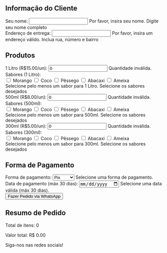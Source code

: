 <!DOCTYPE html>
<html lang="pt-BR">
<head>
  <meta charset="UTF-8">
  <meta name="viewport" content="width=device-width, initial-scale=1.0">
  <title>Pedido YOLAK</title>
  <link href="https://fonts.googleapis.com/css2?family=Poppins:wght@400;600;700&display=swap" rel="stylesheet">
  <link href="https://fonts.googleapis.com/css2?family=Pacifico&text=YOLAK" rel="stylesheet">
  <link href="https://fonts.googleapis.com/css2?family=Kaushan+Script&text=!" rel="stylesheet">
  <link rel="stylesheet" href="https://cdnjs.cloudflare.com/ajax/libs/font-awesome/6.4.0/css/all.min.css" integrity="sha512-iecdLmaskl7CVkqkXNQ/ZH/XLlvWZOJyj7Yy7tcenmpD1ypASozpmT/E0iPtmFIB46ZmdtAc9eNBvH0H/ZpiBw==" crossorigin="anonymous" referrerpolicy="no-referrer" />
  <link rel="stylesheet" href="styles.css">
</head>
<body>
  <div class="background-swirl"></div>

  <div class="main-container">
    <div class="title-container">
      <div class="title-layer"></div>
      <div class="title-layer"></div>
      <div class="title-layer"></div>
      <div class="title-layer"></div>
      <div class="title-layer"></div>
      <div class="title-layer"></div>
      <div class="title-layer"></div>
      <div class="title-layer"></div>
      <div class="title-layer"></div>
      <div class="title-layer"></div>
      <div class="title-layer"></div>
      <div class="title-layer"></div>
      <div class="title-layer"></div>
      <div class="title-layer"></div>
      <div class="title-layer"></div>
      <div class="title-layer"></div>
      <div class="title-layer"></div>
      <div class="title-layer"></div>
      <div class="title-layer"></div>
      <div class="title-layer"></div>
    </div>
    <div class="block">
      <h2>Informação do Cliente</h2>
      <div class="form-group">
        <label for="nome">Seu nome:</label>
        <input type="text" id="nome" required>
        <span class="error-message">Por favor, insira seu nome.</span>
        <span class="tooltip">Digite seu nome completo</span>
      </div>
      <div class="form-group">
        <label for="endereco">Endereço de entrega:</label>
        <input type="text" id="endereco" required>
        <span class="error-message">Por favor, insira um endereço válido.</span>
        <span class="tooltip">Inclua rua, número e bairro</span>
      </div>
    </div>
    <div class="block">
      <h2>Produtos</h2>
      <div class="form-group">
        <label for="litro">1 Litro (R$15.00/un):</label>
        <input type="number" id="litro" min="0" value="0">
        <span class="error-message">Quantidade inválida.</span>
      </div>
      <div class="form-group hidden" id="saboresLitroGroup">
        <label>Sabores (1 Litro):</label>
        <div class="checkbox-group" id="saboresLitro">
          <label><input type="checkbox" name="saboresLitro" value="Morango"> Morango</label>
          <label><input type="checkbox" name="saboresLitro" value="Coco"> Coco</label>
          <label><input type="checkbox" name="saboresLitro" value="Pêssego"> Pêssego</label>
          <label><input type="checkbox" name="saboresLitro" value="Abacaxi"> Abacaxi</label>
          <label><input type="checkbox" name="saboresLitro" value="Ameixa"> Ameixa</label>
        </div>
        <span class="error-message">Selecione pelo menos um sabor para 1 Litro.</span>
        <span class="tooltip">Selecione os sabores desejados</span>
      </div>
      <div class="form-group">
        <label for="meio">500ml (R$8.00/un):</label>
        <input type="number" id="meio" min="0" value="0">
        <span class="error-message">Quantidade inválida.</span>
      </div>
      <div class="form-group hidden" id="saboresMeioGroup">
        <label>Sabores (500ml):</label>
        <div class="checkbox-group" id="saboresMeio">
          <label><input type="checkbox" name="saboresMeio" value="Morango"> Morango</label>
          <label><input type="checkbox" name="saboresMeio" value="Coco"> Coco</label>
          <label><input type="checkbox" name="saboresMeio" value="Pêssego"> Pêssego</label>
          <label><input type="checkbox" name="saboresMeio" value="Abacaxi"> Abacaxi</label>
          <label><input type="checkbox" name="saboresMeio" value="Ameixa"> Ameixa</label>
        </div>
        <span class="error-message">Selecione pelo menos um sabor para 500ml.</span>
        <span class="tooltip">Selecione os sabores desejados</span>
      </div>
      <div class="form-group">
        <label for="trescentos">300ml (R$5.00/un):</label>
        <input type="number" id="trescentos" min="0" value="0">
        <span class="error-message">Quantidade inválida.</span>
      </div>
      <div class="form-group hidden" id="saboresTrescentosGroup">
        <label>Sabores (300ml):</label>
        <div class="checkbox-group" id="saboresTrescentos">
          <label><input type="checkbox" name="saboresTrescentos" value="Morango"> Morango</label>
          <label><input type="checkbox" name="saboresTrescentos" value="Coco"> Coco</label>
          <label><input type="checkbox" name="saboresTrescentos" value="Pêssego"> Pêssego</label>
          <label><input type="checkbox" name="saboresTrescentos" value="Abacaxi"> Abacaxi</label>
          <label><input type="checkbox" name="saboresTrescentos" value="Ameixa"> Ameixa</label>
        </div>
        <span class="error-message">Selecione pelo menos um sabor para 300ml.</span>
        <span class="tooltip">Selecione os sabores desejados</span>
      </div>
    </div>
    <div class="block">
      <h2>Forma de Pagamento</h2>
      <div class="form-group">
        <label for="pagamento">Forma de pagamento:</label>
        <select id="pagamento" required>
          <option value="Pix">Pix</option>
          <option value="Débito">Débito</option>
          <option value="Crédito">Crédito</option>
          <option value="A prazo">A prazo</option>
        </select>
        <span class="error-message">Selecione uma forma de pagamento.</span>
      </div>
      <div id="prazoData" class="form-group hidden">
        <label for="dataPagamento">Data de pagamento (máx 30 dias):</label>
        <input type="date" id="dataPagamento">
        <span class="error-message">Selecione uma data válida (máx 30 dias).</span>
      </div>
      <button type="button" onclick="enviarPedido()">Fazer Pedido via WhatsApp</button>
    </div>
    <div class="block">
      <h2>Resumo de Pedido</h2>
      <div class="summary" id="summary">
        <p>Total de itens: <span id="totalItems">0</span></p>
        <p>Valor total: R$ <span id="totalValue">0.00</span></p>
      </div>
    </div>
    <div class="social-footer">
      <p>Siga-nos nas redes sociais!</p>
      <div class="social-links">
        <a href="https://www.instagram.com/yolak_natural/" target="_blank" aria-label="Instagram">
          <i class="fab fa-instagram"></i>
        </a>
        <a href="https://www.facebook.com/yolaknatural" target="_blank" aria-label="Facebook">
          <i class="fab fa-facebook-f"></i>
        </a>
        <a href="https://wa.me/5533998271428" target="_blank" aria-label="WhatsApp">
          <i class="fab fa-whatsapp"></i>
        </a>
      </div>
    </div>
  </div>

  <script src="script.js"></script>
</body>
</html>
